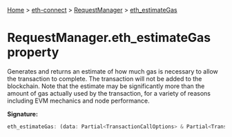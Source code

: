 [Home](./index) &gt; [eth-connect](./eth-connect.md) &gt; [RequestManager](./eth-connect.requestmanager.md) &gt; [eth\_estimateGas](./eth-connect.requestmanager.eth_estimategas.md)

# RequestManager.eth\_estimateGas property

Generates and returns an estimate of how much gas is necessary to allow the transaction to complete. The transaction will not be added to the blockchain. Note that the estimate may be significantly more than the amount of gas actually used by the transaction, for a variety of reasons including EVM mechanics and node performance.

**Signature:**
```javascript
eth_estimateGas: (data: Partial<TransactionCallOptions> & Partial<TransactionOptions>) => EthMethod<'eth_estimateGas'>
```

